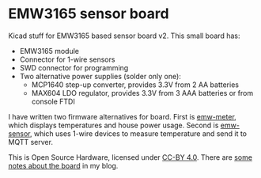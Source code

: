 EMW3165 sensor board
====================

Kicad stuff for EMW3165 based sensor board v2. This small
board has:

- EMW3165 module
- Connector for 1-wire sensors
- SWD connector for programming
- Two alternative power supplies (solder only one):
  - MCP1640 step-up converter, provides 3.3V from 2 AA batteries
  - MAX604 LDO regulator, provides 3.3V from 3 AAA batteries or from console FTDI

I have written two firmware alternatives for board. First 
is [emw-meter][1], which displays temperatures and house power usage. 
Second is [emw-sensor][2], which uses 1-wire devices to measure temperature
and send it to MQTT server.

This is Open Source Hardware, licensed under [CC-BY 4.0][3].
There are [some notes about the board][4] in my blog.

[1]: https://github.com/AriZuu/emw-meter
[2]: https://github.com/AriZuu/emw-sensor
[3]: https://creativecommons.org/licenses/by/4.0/
[4]: http://stonepile.fi/1-wire-wifi-sensor/
